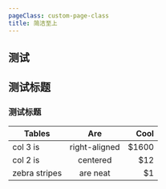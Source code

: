 ```yaml
---
pageClass: custom-page-class
title: 简洁至上
---
```


## 测试
## 测试标题
### 测试标题
| Tables        | Are           | Cool  |
| ------------- |:-------------:| -----:|
| col 3 is      | right-aligned | $1600 |
| col 2 is      | centered      |   $12 |
| zebra stripes | are neat      |    $1 |